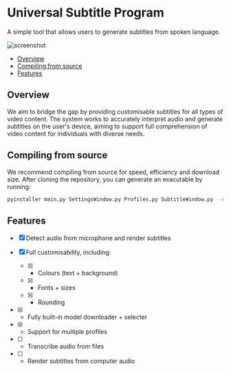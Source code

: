 # Universal Subtitle Program 
A simple tool that allows users to generate subtitles from spoken language.

![screenshot](ExImage.jpg?raw=true "Screenshot of application")

- [Overview](#overview)
- [Compiling from source](#compiling)
- [Features](#features)

## Overview
We aim to bridge the gap by providing customisable subtitles for all types of video content. The system works to accurately interpret audio and generate subtitles on the user's device, aiming to support full comprehension of video content for individuals with diverse needs.

## Compiling from source
We recommend compiling from source for speed, efficiency and download size.
After cloning the repository, you can generate an exacutable by running:
```sh
pyinstaller main.py SettingsWindow.py Profiles.py SubtitleWindow.py --noconsole --collect-all vosk --onefile --icon=Cabbage.ico
```

## Features
- [x] Detect audio from microphone and render subtitles
- [x] Full customisability, including:
  - [x] - Colours (text + background)
  - [x] - Fonts + sizes
  - [x] - Rounding
- [x] - Fully built-in model downloader + selecter
- [x] - Support for multiple profiles 
  
- [ ] - Transcribe audio from files
- [ ] - Render subtitles from computer audio
